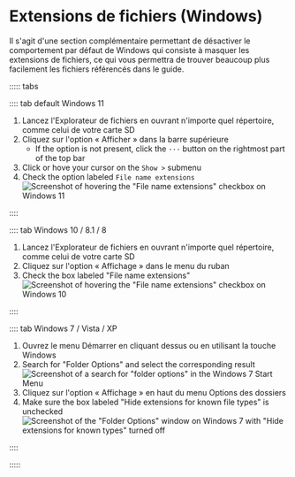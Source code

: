# Extensions de fichiers (Windows)

Il s'agit d'une section complémentaire permettant de désactiver le comportement par défaut de Windows qui consiste à masquer les extensions de fichiers, ce qui vous permettra de trouver beaucoup plus facilement les fichiers référencés dans le guide.

::::: tabs

:::: tab default Windows 11

1. Lancez l'Explorateur de fichiers en ouvrant n'importe quel répertoire, comme celui de votre carte SD
2. Cliquez sur l'option « Afficher » dans la barre supérieure
   - If the option is not present, click the `···` button on the rightmost part of the top bar
3. Click or hove your cursor on the `Show >` submenu
4. Check the option labeled `File name extensions`
   ![Screenshot of hovering the "File name extensions" checkbox on Windows 11](/assets/images/windows-11-file-extensions.png)

::::

:::: tab Windows 10 / 8.1 / 8

1. Lancez l'Explorateur de fichiers en ouvrant n'importe quel répertoire, comme celui de votre carte SD
2. Cliquez sur l'option « Affichage » dans le menu du ruban
3. Check the box labeled "File name extensions"
   ![Screenshot of hovering the "File name extensions" checkbox on Windows 10](/assets/images/windows-10-file-extensions.png)

::::

:::: tab Windows 7 / Vista / XP

1. Ouvrez le menu Démarrer en cliquant dessus ou en utilisant la touche Windows
2. Search for "Folder Options" and select the corresponding result
   ![Screenshot of a search for "folder options" in the Windows 7 Start Menu](/assets/images/windows-7-folder-options-start-menu.png)
3. Cliquez sur l'option « Affichage » en haut du menu Options des dossiers
4. Make sure the box labeled "Hide extensions for known file types" is unchecked
   ![Screenshot of the "Folder Options" window on Windows 7 with "Hide extensions for known types" turned off](/assets/images/windows-7-folder-options.png)

::::

:::::
